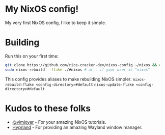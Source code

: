 # My NixOS config!

My very first NixOS config, I like to keep it simple.

# Building

Run this on your first time:

```bash
git clone https://github.com/rice-cracker-dev/nixos-config ~/nixos && cd ~/nixos
sudo nixos-rebuild --flake ./#nixos # or . if your user is "nixos"
```

This config provides aliases to make rebuilding NixOS simpler:
`nixos-rebuild-flake <config-directory>#default`
`nixos-update-flake <config-directory>#default`

# Kudos to these folks

- [@vimjoyer](https://www.youtube.com/@vimjoyer) - For your amazing NixOS tutorials.
- [Hyprland](https://hyprland.org) - For providing an amazing Wayland window manager.

